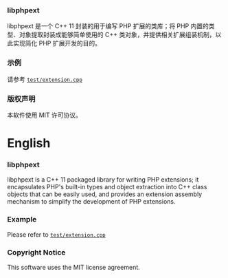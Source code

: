 ### libphpext
libphpext 是一个 C++ 11 封装的用于编写 PHP 扩展的类库；将 PHP 内置的类型、对象提取封装成能够简单使用的 C++ 类对象，并提供相关扩展组装机制，以此实现简化 PHP 扩展开发的目的。

### 示例
请参考 [`test/extension.cpp`](/test/extension.cpp)

### 版权声明
本软件使用 MIT 许可协议。

# English

### libphpext
libphpext is a C++ 11 packaged library for writing PHP extensions; it encapsulates PHP's built-in types and object extraction into C++ class objects that can be easily used, and provides an extension assembly mechanism to simplify the development of PHP extensions.

### Example
Please refer to [`test/extension.cpp`](/test/extension.cpp)

### Copyright Notice
This software uses the MIT license agreement.
